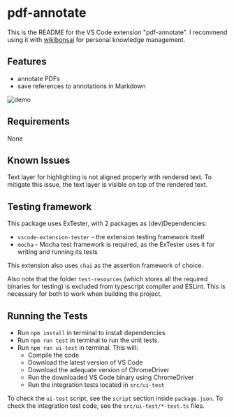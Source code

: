 # pdf-annotate

This is the README for the VS Code extension "pdf-annotate". I recommend using it with [wikibonsai](https://wikibonsai.io) for personal knowledge management.

## Features

- annotate PDFs
- save references to annotations in Markdown

![demo](./demo.gif)

## Requirements

None

<!--
## Extension Settings

Include if your extension adds any VS Code settings through the `contributes.configuration` extension point.

For example:

This extension contributes the following settings:

* `myExtension.enable`: Enable/disable this extension.
* `myExtension.thing`: Set to `blah` to do something.-->

## Known Issues

Text layer for highlighting is not aligned properly with rendered text. To mitigate this issue, the
text layer is visible on top of the rendered text.

<!--## Release Notes

Users appreciate release notes as you update your extension.

### 1.0.0

Initial release of ...

### 1.0.1

Fixed issue #.

### 1.1.0

Added features X, Y, and Z.
-->

## Testing framework

This package uses ExTester, with 2 packages as (dev)Dependencies:

- `vscode-extension-tester` - the extension testing framework itself
- `mocha` - Mocha test framework is required, as the ExTester uses it for writing and running its tests

This extension also uses `chai` as the assertion framework of choice.

Also note that the folder `test-resources` (which stores all the required binaries for testing) is excluded from typescript compiler and ESLint. This is necessary for both to work when building the project. 

## Running the Tests

- Run `npm install` in terminal to install dependencies
- Run `npm run test` in terminal to run the unit tests.
- Run `npm run ui-test` in terminal. This will:
  - Compile the code
  - Download the latest version of VS Code
  - Download the adequate version of ChromeDriver
  - Run the downloaded VS Code binary using ChromeDriver
  - Run the integration tests located in `src/ui-test`

To check the `ui-test` script, see the `script` section inside `package.json`.
To check the integration test code, see the `src/ui-test/*-test.ts` files.